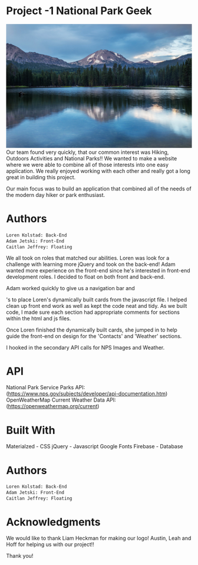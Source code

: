 
# Project -1 National Park Geek
![NPG](assets/images/Lassen.jpg)
Our team found very quickly, that our common interest was Hiking, Outdoors Activities and National Parks!! We wanted to make a website where
we were able to combine all of those interests into one easy application. We really enjoyed working with each other and really got a long great in building this project.

Our main focus was to build an application that combined all of the needs of the modern day hiker or park enthusiast. 

# Authors
	Loren Kolstad: Back-End
 	Adam Jetski: Front-End
 	Caitlan Jeffrey: Floating

We all took on roles that matched our abilities. Loren was look for a challenge with learning more jQuery and took on the back-end! Adam wanted more experience on the front-end since he's interested in front-end development roles. I decided to float on both front and back-end.

Adam worked quickly to give us a navigation bar and <div>'s to place Loren's dynamically built cards from the javascript file. I helped clean up front end work as well as kept the code neat and tidy. As we built code, I made sure each section had appropriate comments for sections within the html and js files.

Once Loren finished the dynamically built cards, she jumped in to help guide the front-end on design for the 'Contacts' and 'Weather' sections. 

I hooked in the secondary API calls for NPS Images and Weather. 

# API
National Park Service Parks API: (https://www.nps.gov/subjects/developer/api-documentation.htm)
OpenWeatherMap Current Weather Data API: (https://openweathermap.org/current)

# Built With
Materialzed - CSS
jQuery - Javascript
Google Fonts
Firebase - Database


# Authors
	Loren Kolstad: Back-End
 	Adam Jetski: Front-End
 	Caitlan Jeffrey: Floating

# Acknowledgments
We would like to thank Liam Heckman for making our logo!
Austin, Leah and Hoff for helping us with our project!!

Thank you!

